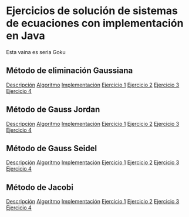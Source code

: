 <h1>Ejercicios de solución de sistemas de ecuaciones con implementación en Java</h1>
Esta vaina es seria Goku
<h2>Método de eliminación Gaussiana</h2>
<a href="">Descripción</a>
<a href="">Algoritmo</a>
<a href="">Implementación</a>
<a href="">Ejercicio 1</a>
<a href="">Ejercicio 2</a>
<a href="">Ejercicio 3</a>
<a href="">Ejercicio 4</a>

<h2>Método de Gauss Jordan</h2>
<a href="">Descripción</a>
<a href="">Algoritmo</a>
<a href="">Implementación</a>
<a href="">Ejercicio 1</a>
<a href="">Ejercicio 2</a>
<a href="">Ejercicio 3</a>
<a href="">Ejercicio 4</a>

<h2>Método de Gauss Seidel</h2>
<a href="">Descripción</a>
<a href="">Algoritmo</a>
<a href="">Implementación</a>
<a href="">Ejercicio 1</a>
<a href="">Ejercicio 2</a>
<a href="">Ejercicio 3</a>
<a href="">Ejercicio 4</a>

<h2>Método de Jacobi</h2>
<a href="">Descripción</a>
<a href="">Algoritmo</a>
<a href="">Implementación</a>
<a href="">Ejercicio 1</a>
<a href="">Ejercicio 2</a>
<a href="">Ejercicio 3</a>
<a href="">Ejercicio 4</a>
